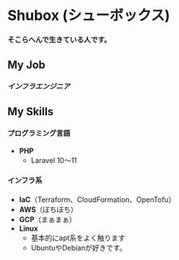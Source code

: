 # Shubox (シューボックス)

#### そこらへんで生きている人です。

## My Job

##### インフラエンジニア

## My Skills

#### プログラミング言語

- **PHP**
  - Laravel 10～11

#### インフラ系

- **IaC**（Terraform、CloudFormation、OpenTofu）
- **AWS**（ぼちぼち）
- **GCP**（まぁまぁ）
- **Linux**
  - 基本的にapt系をよく触ります
  - UbuntuやDebianが好きです。


